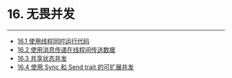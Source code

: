 # 16. 无畏并发
---

- [16.1 使用线程同时运行代码](./16.1-使用线程同时运行代码.md)
- [16.2 使用消息传递在线程间传送数据](./16.2-使用消息传递在线程间传送数据.md)
- [16.3 共享状态并发](./16.3-共享状态并发.md)
- [16.4 使用 Sync 和 Send trait 的可扩展并发](./16.4-使用%20Sync%20和%20Send%20trait%20的可扩展并发.md)
